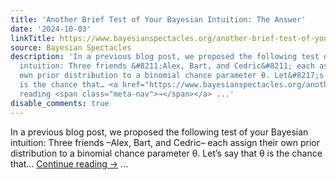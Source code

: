 ```yaml
---
title: 'Another Brief Test of Your Bayesian Intuition: The Answer'
date: '2024-10-03'
linkTitle: https://www.bayesianspectacles.org/another-brief-test-of-your-bayesian-intuition-the-answer/
source: Bayesian Spectacles
description: 'In a previous blog post, we proposed the following test of your Bayesian
  intuition: Three friends &#8211;Alex, Bart, and Cedric&#8211; each assign their
  own prior distribution to a binomial chance parameter θ. Let&#8217;s say that θ
  is the chance that… <a href="https://www.bayesianspectacles.org/another-brief-test-of-your-bayesian-intuition-the-answer/">Continue
  reading <span class="meta-nav">→</span></a> ...'
disable_comments: true
---
```

In a previous blog post, we proposed the following test of your Bayesian intuition: Three friends &#8211;Alex, Bart, and Cedric&#8211; each assign their own prior distribution to a binomial chance parameter θ. Let&#8217;s say that θ is the chance that… <a href="https://www.bayesianspectacles.org/another-brief-test-of-your-bayesian-intuition-the-answer/">Continue reading <span class="meta-nav">→</span></a> ...